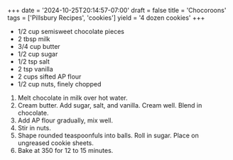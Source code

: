 +++
date = '2024-10-25T20:14:57-07:00'
draft = false
title = 'Chocoroons'
tags = ['Pillsbury Recipes', 'cookies']
yield = '4 dozen cookies'
+++

* 1/2 cup semisweet chocolate pieces
* 2 tbsp milk
* 3/4 cup butter
* 1/2 cup sugar
* 1/2 tsp salt
* 2 tsp vanilla
* 2 cups sifted AP flour
* 1/2 cup nuts, finely chopped

1. Melt chocolate in milk over hot water.
2. Cream butter. Add sugar, salt, and vanilla. Cream well. Blend in chocolate.
3. Add AP flour gradually, mix well.
4. Stir in nuts.
5. Shape rounded teaspoonfuls into balls. Roll in sugar. Place on ungreased cookie sheets.
6. Bake at 350 for 12 to 15 minutes.